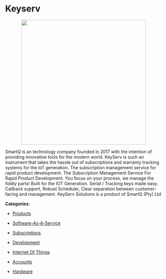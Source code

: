 # Keyserv
<p align="center">
    <img width="400" src="https://raw.githubusercontent.com/apis-list/apis-list/apis/keyserv/logo_256x256.png" />
</p>

SmartQ is an technology company founded in 2017 with the intention of providing innovative tools for the modern world.  KeyServ is such an instrument that takes the hassle out of subscriptions and warranty tracking systems for the IoT generation. The subscription management service for rapid product development. The Subscription Management Service For Rapid Product Development.  You focus on your process, we manage the fiddly parts! Built for the IOT Generation.  Serial / Tracking keys made easy. Callback support, Robust Scheduler, Clear separation between customer-facing and management. KeyServ Solutions is a product of SmartQ (Pty) Ltd



**Categories**:

- [Products](https://github.com/apis-list/apis-list#products)

- [Software-As-A-Service](https://github.com/apis-list/apis-list#software-as-a-service)

- [Subscriptions](https://github.com/apis-list/apis-list#subscriptions)

- [Development](https://github.com/apis-list/apis-list#development)

- [Internet Of Things](https://github.com/apis-list/apis-list#internet-of-things)

- [Accounts](https://github.com/apis-list/apis-list#accounts)

- [Hardware](https://github.com/apis-list/apis-list#hardware)



